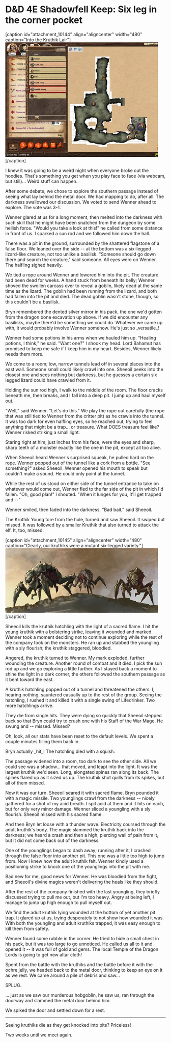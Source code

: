 # D&D 4E Shadowfell Keep: Six leg in the corner pocket

[caption id="attachment\_10144" align="aligncenter" width="480" caption="Into the Kruthik Lair"][![](../uploads/2012/03/FantasyGrounds-2012-03-01-22-27-40-77-480x360.jpg "Into the Kruthik Lair")](../uploads/2012/03/FantasyGrounds-2012-03-01-22-27-40-77.jpg)[/caption]

I knew it was going to be a weird night when everyone broke out the hoodies. That's something you get when you play face to face (via webcam, but still)... Weird stuff can happen.

After some debate, we chose to explore the southern passage instead of seeing what lay behind the metal door. We had mapping to do, after all. The darkness swallowed our discussion. We voted to send Wenner ahead to explore. The vote was 3-1. 

Wenner glared at us for a long moment, then melted into the darkness with such skill that he might have been snatched from the dungeon by some hellish force. "Would you take a look at this!" he called from some distance in front of us. I sparked a sun rod and we followed him down the hall.

There was a pit in the ground, surrounded by the shattered flagstone of a false floor. We leaned over the side -- at the bottom was a six-legged lizard-like creature, not too unlike a basilisk. "Someone should go down there and search the creature," said someone. All eyes were on Wenner. The halfling sighed heavily.

We tied a rope around Wenner and lowered him into the pit. The creature had been dead for weeks. A hand stuck from beneath its belly; Wenner shoved the swollen carcass over to reveal a goblin, likely dead at the same time as the lizard. The goblin had been running from the lizard, and both had fallen into the pit and died. The dead goblin wasn't stone, though, so this couldn't be a basilisk.

Bryn remembered the dented silver mirror in his pack, the one we'd gotten from the dragon bone excavation up above. If we did encounter any basilisks, maybe there'd be something we could do. Whatever we came up with, it would probably involve Wenner somehow. He's just so \_versatile\_!

Wenner had some potions in his arms when we hauled him up. "Healing potions, I think," he said. "Want one?" I shook my head. Lord Bahamut has promised to keep me safe if I keep him in my heart. Besides, Wenner likely needs them more.

We come to a room; low, narrow tunnels lead off in several places into the east wall. Someone small could likely crawl into one. Sheeoil peeks into the closest one and sees nothing but darkness, but he guesses a certain six legged lizard could have crawled from it.

Holding the sun rod high, I walk to the middle of the room. The floor cracks beneath me, then breaks, and I fall into a deep pit. I jump up and haul myself out.

"Well," said Wenner. "Let's do this." We play the rope out carefully (the rope that was still tied to Wenner from the critter pit) as he crawls into the tunnel. It was too dark for even halfling eyes, so he reached out, trying to feel anything that might be a trap... or treasure. What DOES treasure feel like? Wenner risked striking a small light.

Staring right at him, just inches from his face, were the eyes and sharp, sharp teeth of a monster exactly like the one in the pit, except all too alive.

When Sheeoil heard Wenner's surprised squeak, he pulled hard on the rope. Wenner popped out of the tunnel like a cork from a bottle. "See something?" asked Sheeoil. Wenner opened his mouth to speak but couldn't make a sound. He could only point at the tunnel.

While the rest of us stood on either side of the tunnel entrance to take on whatever would come out, Wenner fled to the far side of the pit in which I'd fallen. "Oh, good plan!" I shouted. "When it lunges for you, it'll get trapped and --"

Wenner smiled, then faded into the darkness. "Bad bait," said Sheeoil.

The Kruthik Young tore from the hole, turned and saw Sheeoil. It swiped but missed. It was followed by a smaller Kruthik that also turned to attack the elf. It, too, missed.

[caption id="attachment\_10145" align="aligncenter" width="480" caption="Clearly, our kruthiks were a mutant six-legged variety."][![](../uploads/2012/03/kruthiks-480x203.jpg "Clearly, our kruthiks were a mutant six-legged variety.")](../uploads/2012/03/kruthiks.jpg)[/caption]

Sheeoil kills the kruthik hatchling with the light of a sacred flame. I hit the young kruthik with a bolstering strike, leaving it wounded and marked. Wenner took a moment deciding not to continue exploring while the rest of the company took on the monsters. He ran up and stabbed the youngling with a sly flourish; the kruthik staggered, bloodied.

Angered, the kruthik turned to Wenner. My mark exploded, further wounding the creature. Another round of combat and it died. I pick the sun rod up and we go exploring a little further. As I stayed back a moment to shine the light in a dark corner, the others followed the southern passage as it bent toward the east.

A kruthik hatchling popped out of a tunnel and threatened the others. I, hearing nothing, sauntered casually up to the rest of the group. Seeing the hatchling, I rushed it and killed it with a single swing of Lifedrinker. Two more hatchlings arrive.

They die from single hits. They were dying so quickly that Sheeoil stepped back so that Bryn could try to crush one with his Staff of the War Mage. He swung and -- missed. Missed?

Oh, look, all our stats have been reset to the default levels. We spent a couple minutes filling them back in.

Bryn actually \_hit\_! The hatchling died with a squish.

The passage widened into a room, too dark to see the other side. All we could see was a shadow... that moved, and leapt into the light. It was the largest kruthik we'd seen. Long, elongated spines ran along its back. The spines flared up as it sized us up. The kruthik shot quills from its spikes, but all of them missed.

Now it was our turn. Sheeoil seared it with sacred flame. Bryn pounded it with a magic missile. Two younglings crawl from the darkness -- nicely gathered for a shot of my acid breath. I spit acid at them and it hits on each, but for only very minor damage. Wenner sliced a youngling with a sly flourish. Sheeoil missed with his sacred flame.

And then Bryn let loose with a thunder wave. Electricity coursed through the adult kruthik's body. The magic slammed the kruthik back into the darkness; we heard a crash and then a high, piercing wail of pain from it, but it did not come back out of the darkness.

One of the younglings began to dash away; running after it, I crashed through the false floor into another pit. This one was a little too high to jump from. Now I knew how the adult kruthik felt. Wenner kindly used a positioning strike to knock one of the younglings into the pit with me.

Bad new for me, good news for Wenner. He was bloodied from the fight, and Sheeoil's divine magics weren't delivering the heals like they should.

After the rest of the company finished with the last youngling, they briefly discussed trying to pull me out, but I'm too heavy. Angry at being left, I manage to jump up high enough to pull myself out.

We find the adult kruthik lying wounded at the bottom of yet another pit trap. It glared up at us, trying desperately to not show how wounded it was. With both the youngling and adult kruthiks trapped, it was easy enough to kill them from safety.

Wenner found some rubble in the corner. He tried to hide a small chest in his pack, but it was too large to go unnoticed. He called us all to it and opened it -- it was full of gold and gems. The local Temple of the Dragon Lords is going to get new altar cloth!

Spent from the battle with the kruthiks and the battle before it with the ochre jelly, we headed back to the metal door, thinking to keep an eye on it as we rest. We came around a pile of debris and saw...

SPLUG.

... just as we saw our murderous hobgoblin, he saw us, ran through the doorway and slammed the metal door behind him.

We spiked the door and settled down for a rest.

---

Seeing kruthiks die as they get knocked into pits? Priceless!

Two weeks until we meet again.
